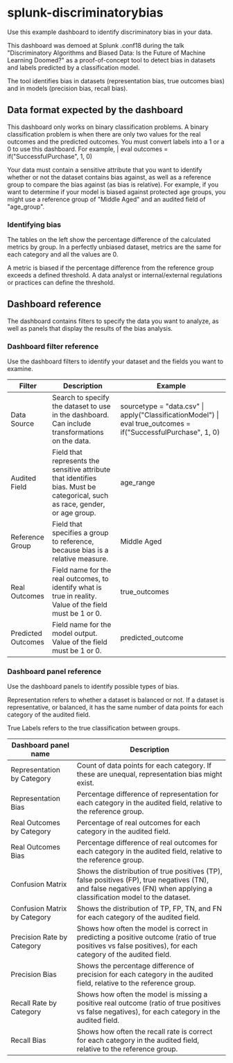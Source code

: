 # splunk-discriminatorybias

Use this example dashboard to identify discriminatory bias in your data.

This dashboard was demoed at Splunk .conf18 during the talk "Discriminatory Algorithms and Biased Data: Is the Future of Machine Learning Doomed?" as a proof-of-concept tool to detect bias in datasets and labels predicted by a classification model.

The tool identifies bias in datasets (representation bias, true outcomes bias) and in models (precision bias, recall bias).

## Data format expected by the dashboard

This dashboard only works on binary classification problems. A binary classification problem is when there are only two values for the real outcomes and the predicted outcomes. You must convert labels into a 1 or a 0 to use this dashboard. For example, | eval outcomes = if("SuccessfulPurchase", 1, 0)

Your data must contain a sensitive attribute that you want to identify whether or not the dataset contains bias against, as well as a reference group to compare the bias against (as bias is relative). For example, if you want to determine if your model is biased against protected age groups, you might use a reference group of "Middle Aged" and an audited field of "age_group".

### Identifying bias

The tables on the left show the percentage difference of the calculated metrics by group. In a perfectly unbiased dataset, metrics are the same for each category and all the values are 0.

A metric is biased if the percentage difference from the reference group exceeds a defined threshold. A data analyst or internal/external regulations or practices can define the threshold.

## Dashboard reference

The dashboard contains filters to specify the data you want to analyze, as well as panels that display the results of the bias analysis.

### Dashboard filter reference

Use the dashboard filters to identify your dataset and the fields you want to examine.

| Filter | Description | Example |
| -------- | --------- | -------- |
| Data Source | Search to specify the dataset to use in the dashboard. Can include transformations on the data. | sourcetype = "data.csv" \| apply("ClassificationModel") \| eval true_outcomes = if("SuccessfulPurchase", 1, 0) |
| Audited Field | Field that represents the sensitive attribute that identifies bias. Must be categorical, such as race, gender, or age group. | age_range |
| Reference Group | Field that specifies a group to reference, because bias is a relative measure. | Middle Aged |
| Real Outcomes | Field name for the real outcomes, to identify what is true in reality. Value of the field must be 1 or 0. | true_outcomes |
| Predicted Outcomes | Field name for the model output. Value of the field must be 1 or 0. | predicted_outcome |

### Dashboard panel reference

Use the dashboard panels to identify possible types of bias.

Representation refers to whether a dataset is balanced or not. If a dataset is representative, or balanced, it has the same number of data points for each category of the audited field.

True Labels refers to the true classification between groups.

| Dashboard panel name | Description |
| ------ | ------ |
| Representation by Category | Count of data points for each category. If these are unequal, representation bias might exist. |
| Representation Bias | Percentage difference of representation for each category in the audited field, relative to the reference group. |
| Real Outcomes by Category | Percentage of real outcomes for each category in the audited field. |
| Real Outcomes Bias | Percentage difference of real outcomes for each category in the audited field, relative to the reference group. |
| Confusion Matrix | Shows the distribution of true positives (TP), false positives (FP), true negatives (TN), and false negatives (FN) when applying a classification model to the dataset. |
| Confusion Matrix by Category | Shows the distribution of TP, FP, TN, and FN for each category of the audited field. |
| Precision Rate by Category | Shows how often the model is correct in predicting a positive outcome (ratio of true positives vs false positives), for each category of the audited field. |
| Precision Bias | Shows the percentage difference of precision for each category in the audited field, relative to the reference group. |
| Recall Rate by Category | Shows how often the model is missing a positive real outcome (ratio of true positives vs false negatives), for each category in the audited field. |
| Recall Bias | Shows how often the recall rate is correct for each category in the audited field, relative to the reference group. |
